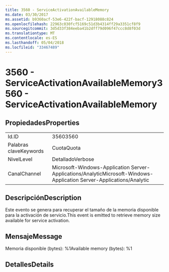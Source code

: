 ```yaml
---
title: 3560 - ServiceActivationAvailableMemory
ms.date: 03/30/2017
ms.assetid: b9360acf-53e6-422f-bacf-12918088c824
ms.openlocfilehash: 22963c030fcf5169c51d3b4314ff29a3351cf8f9
ms.sourcegitcommit: 3d5d33f384eeba41b2dff79d096f47ccc8d8f03d
ms.translationtype: MT
ms.contentlocale: es-ES
ms.lasthandoff: 05/04/2018
ms.locfileid: "33467489"
---
```

# <a name="3560---serviceactivationavailablememory"></a><span data-ttu-id="e1190-102">3560 - ServiceActivationAvailableMemory</span><span class="sxs-lookup"><span data-stu-id="e1190-102">3560 - ServiceActivationAvailableMemory</span></span>
## <a name="properties"></a><span data-ttu-id="e1190-103">Propiedades</span><span class="sxs-lookup"><span data-stu-id="e1190-103">Properties</span></span>  
  
|||  
|-|-|  
|<span data-ttu-id="e1190-104">Id.</span><span class="sxs-lookup"><span data-stu-id="e1190-104">ID</span></span>|<span data-ttu-id="e1190-105">3560</span><span class="sxs-lookup"><span data-stu-id="e1190-105">3560</span></span>|  
|<span data-ttu-id="e1190-106">Palabras clave</span><span class="sxs-lookup"><span data-stu-id="e1190-106">Keywords</span></span>|<span data-ttu-id="e1190-107">Cuota</span><span class="sxs-lookup"><span data-stu-id="e1190-107">Quota</span></span>|  
|<span data-ttu-id="e1190-108">Nivel</span><span class="sxs-lookup"><span data-stu-id="e1190-108">Level</span></span>|<span data-ttu-id="e1190-109">Detallado</span><span class="sxs-lookup"><span data-stu-id="e1190-109">Verbose</span></span>|  
|<span data-ttu-id="e1190-110">Canal</span><span class="sxs-lookup"><span data-stu-id="e1190-110">Channel</span></span>|<span data-ttu-id="e1190-111">Microsoft-Windows-Application Server-Applications/Analytic</span><span class="sxs-lookup"><span data-stu-id="e1190-111">Microsoft-Windows-Application Server-Applications/Analytic</span></span>|  
  
## <a name="description"></a><span data-ttu-id="e1190-112">Descripción</span><span class="sxs-lookup"><span data-stu-id="e1190-112">Description</span></span>  
 <span data-ttu-id="e1190-113">Este evento se genera para recuperar el tamaño de la memoria disponible para la activación de servicio.</span><span class="sxs-lookup"><span data-stu-id="e1190-113">This event is emitted to retrieve memory size available for service activation.</span></span>  
  
## <a name="message"></a><span data-ttu-id="e1190-114">Mensaje</span><span class="sxs-lookup"><span data-stu-id="e1190-114">Message</span></span>  
 <span data-ttu-id="e1190-115">Memoria disponible (bytes): %1</span><span class="sxs-lookup"><span data-stu-id="e1190-115">Available memory (bytes): %1</span></span>  
  
## <a name="details"></a><span data-ttu-id="e1190-116">Detalles</span><span class="sxs-lookup"><span data-stu-id="e1190-116">Details</span></span>

